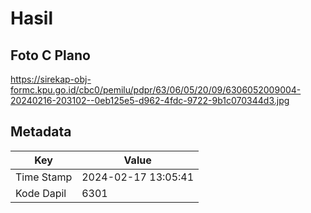 # Hasil

## Foto C Plano

https://sirekap-obj-formc.kpu.go.id/cbc0/pemilu/pdpr/63/06/05/20/09/6306052009004-20240216-203102--0eb125e5-d962-4fdc-9722-9b1c070344d3.jpg


## Metadata

| Key        | Value               |
| ---------- | ------------------- |
| Time Stamp | 2024-02-17 13:05:41 |
| Kode Dapil | 6301                |



